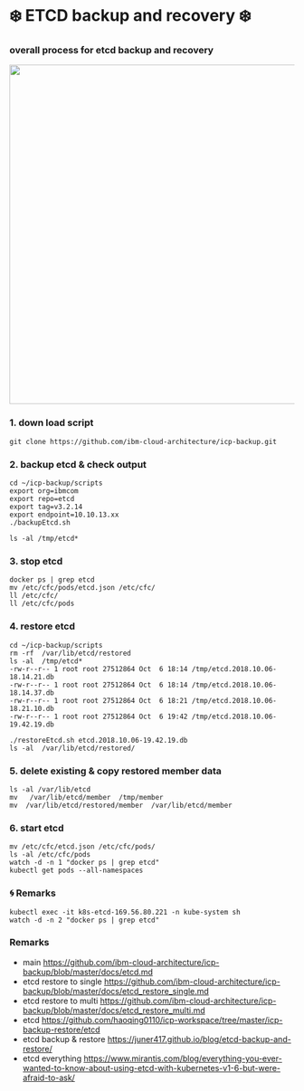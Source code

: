 # :snowflake: ETCD backup and recovery :snowflake:

### overall process for etcd backup and recovery    
<p align="center" >
<img width=600 src="https://github.com/moreal70/IBM-Private-Cloud-handsOn/blob/master/images/etcd-backup-recovery.jpg">
</p>

### 1. down load script
~~~
git clone https://github.com/ibm-cloud-architecture/icp-backup.git
~~~

### 2. backup etcd & check output
~~~
cd ~/icp-backup/scripts
export org=ibmcom
export repo=etcd
export tag=v3.2.14
export endpoint=10.10.13.xx
./backupEtcd.sh

ls -al /tmp/etcd*
~~~

### 3. stop etcd
~~~
docker ps | grep etcd
mv /etc/cfc/pods/etcd.json /etc/cfc/
ll /etc/cfc/
ll /etc/cfc/pods
~~~

### 4. restore etcd
~~~
cd ~/icp-backup/scripts
rm -rf  /var/lib/etcd/restored
ls -al  /tmp/etcd*
-rw-r--r-- 1 root root 27512864 Oct  6 18:14 /tmp/etcd.2018.10.06-18.14.21.db
-rw-r--r-- 1 root root 27512864 Oct  6 18:14 /tmp/etcd.2018.10.06-18.14.37.db
-rw-r--r-- 1 root root 27512864 Oct  6 18:21 /tmp/etcd.2018.10.06-18.21.10.db
-rw-r--r-- 1 root root 27512864 Oct  6 19:42 /tmp/etcd.2018.10.06-19.42.19.db

./restoreEtcd.sh etcd.2018.10.06-19.42.19.db
ls -al  /var/lib/etcd/restored/
~~~

### 5. delete existing & copy restored member data
~~~
ls -al /var/lib/etcd
mv   /var/lib/etcd/member  /tmp/member
mv  /var/lib/etcd/restored/member  /var/lib/etcd/member
~~~

### 6. start etcd
~~~
mv /etc/cfc/etcd.json /etc/cfc/pods/
ls -al /etc/cfc/pods
watch -d -n 1 "docker ps | grep etcd"
kubectl get pods --all-namespaces
~~~

### :cyclone: Remarks  
~~~
kubectl exec -it k8s-etcd-169.56.80.221 -n kube-system sh
watch -d -n 2 "docker ps | grep etcd"
~~~

### Remarks

- main	https://github.com/ibm-cloud-architecture/icp-backup/blob/master/docs/etcd.md
- etcd restore to single   https://github.com/ibm-cloud-architecture/icp-backup/blob/master/docs/etcd_restore_single.md
- etcd restore to multi    https://github.com/ibm-cloud-architecture/icp-backup/blob/master/docs/etcd_restore_multi.md
- etcd	https://github.com/haoqing0110/icp-workspace/tree/master/icp-backup-restore/etcd
- etcd backup & restore  https://juner417.github.io/blog/etcd-backup-and-restore/
- etcd everything	https://www.mirantis.com/blog/everything-you-ever-wanted-to-know-about-using-etcd-with-kubernetes-v1-6-but-were-afraid-to-ask/
